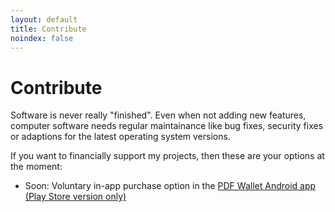 ```yaml
---
layout: default
title: Contribute
noindex: false
---
```

# Contribute
Software is never really "finished". Even when not adding new features, computer software needs regular maintainance like bug fixes, security fixes or adaptions for the latest operating system versions. 
 
If you want to financially support my projects, then these are your options at the moment:
* Soon: Voluntary in-app purchase option in the [PDF Wallet Android app (Play Store version only)](https://play.google.com/store/apps/details?id=com.michaeltroger.gruenerpass)